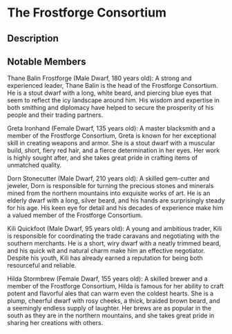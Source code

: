 # The Frostforge Consortium

## Description

## Notable Members
Thane Balin Frostforge (Male Dwarf, 180 years old): A strong and experienced leader, Thane Balin is the head of the Frostforge Consortium. He is a stout dwarf with a long, white beard, and piercing blue eyes that seem to reflect the icy landscape around him. His wisdom and expertise in both smithing and diplomacy have helped to secure the prosperity of his people and their trading partners.

Greta Ironhand (Female Dwarf, 135 years old): A master blacksmith and a member of the Frostforge Consortium, Greta is known for her exceptional skill in creating weapons and armor. She is a stout dwarf with a muscular build, short, fiery red hair, and a fierce determination in her eyes. Her work is highly sought after, and she takes great pride in crafting items of unmatched quality.

Dorn Stonecutter (Male Dwarf, 210 years old): A skilled gem-cutter and jeweler, Dorn is responsible for turning the precious stones and minerals mined from the northern mountains into exquisite works of art. He is an elderly dwarf with a long, silver beard, and his hands are surprisingly steady for his age. His keen eye for detail and his decades of experience make him a valued member of the Frostforge Consortium.

Kili Quickfoot (Male Dwarf, 95 years old): A young and ambitious trader, Kili is responsible for coordinating the trade caravans and negotiating with the southern merchants. He is a short, wiry dwarf with a neatly trimmed beard, and his quick wit and natural charm make him an effective negotiator. Despite his youth, Kili has already earned a reputation for being both resourceful and reliable.

Hilda Stormbrew (Female Dwarf, 155 years old): A skilled brewer and a member of the Frostforge Consortium, Hilda is famous for her ability to craft potent and flavorful ales that can warm even the coldest hearts. She is a plump, cheerful dwarf with rosy cheeks, a thick, braided brown beard, and a seemingly endless supply of laughter. Her brews are as popular in the south as they are in the northern mountains, and she takes great pride in sharing her creations with others.
